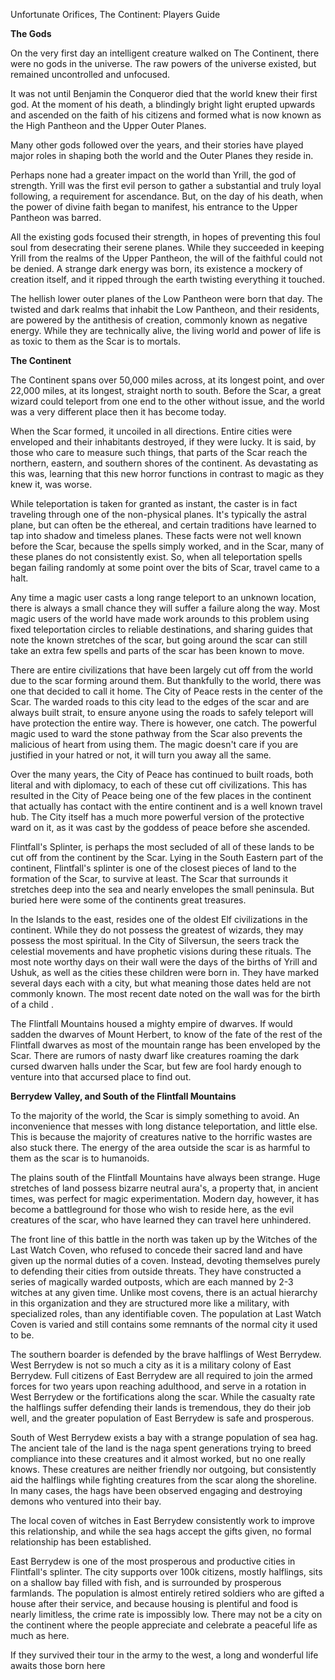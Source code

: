 ﻿Unfortunate Orifices, The Continent: Players Guide


**The Gods**


On the very first day an intelligent creature walked on The Continent, there were no gods in the universe.  The raw powers of the universe existed, but remained uncontrolled and unfocused.

It was not until Benjamin the Conqueror died that the world knew their first god.  At the moment of his death, a blindingly bright light erupted upwards and ascended on the faith of his citizens and formed what is now known as the High Pantheon and the Upper Outer Planes.

Many other gods followed over the years, and their stories have played major roles in shaping both the world and the Outer Planes they reside in.

Perhaps none had a greater impact on the world than Yrill, the god of strength.  Yrill was the first evil person to gather a substantial and truly loyal following, a requirement for ascendance.  But, on the day of his death, when the power of divine faith began to manifest, his entrance to the Upper Pantheon was barred.  

All the existing gods focused their strength, in hopes of preventing this foul soul from desecrating their serene planes.   While they succeeded in keeping Yrill from the realms of the Upper Pantheon, the will of the faithful could not be denied.   A strange dark energy was born, its existence a mockery of creation itself, and it ripped through the earth twisting everything it touched.

The hellish lower outer planes of the Low Pantheon were born that day.  The twisted and dark realms that inhabit the Low Pantheon, and their residents, are powered by the antithesis of creation, commonly known as negative energy.  While they are technically alive, the living world and power of life is as toxic to them as the Scar is to mortals.



**The Continent**

The Continent spans over 50,000 miles across, at its longest point, and over 22,000 miles, at its longest, straight north to south.  Before the Scar, a great wizard could teleport from one end to the other without issue, and the world was a very different place then it has become today.


When the Scar formed, it uncoiled in all directions.  Entire cities were enveloped and their inhabitants destroyed, if they were lucky.  It is said, by those who care to measure such things, that parts of the Scar reach the northern, eastern, and southern shores of the continent.  As devastating as this was, learning that this new horror functions in contrast to magic as they knew it, was worse.

While teleportation is taken for granted as instant, the caster is in fact traveling through one of the non-physical planes.  It's typically the astral plane, but can often be the ethereal, and certain traditions have learned to tap into shadow and timeless planes.  These facts were not well known before the Scar, because the spells simply worked, and in the Scar, many of these planes do not consistently exist.  So, when all teleportation spells began failing randomly at some point over the bits of Scar, travel came to a halt.

Any time a magic user casts a long range teleport to an unknown location, there is always a small chance they will suffer a failure along the way.  Most magic users of the world have made work arounds to this problem using fixed teleportation circles to reliable destinations, and sharing guides that note the known stretches of the scar, but going around the scar can still take an extra few spells and parts of the scar has been known to move.

There are entire civilizations that have been largely cut off from the world due to the scar forming around them. But thankfully to the world, there was one that decided to call it home.  The City of Peace rests in the center of the Scar.  The warded roads to this city lead to the edges of the scar and are always built strait, to ensure anyone using the roads to safely teleport will have protection the entire way.  There is however, one catch.  The powerful magic used to ward the stone pathway from the Scar also prevents the malicious of heart from using them.  The magic doesn't care if you are justified in your hatred or not, it will turn you away all the same.

Over the many years, the City of Peace has continued to built roads, both literal and with diplomacy, to each of these cut off civilizations.  This has resulted in the City of Peace being one of the few places in the continent that actually has contact with the entire continent and is a well known travel hub.  The City itself has a much more powerful version of the protective ward on it, as it was cast by the goddess of peace before she ascended.


Flintfall's Splinter, is perhaps the most secluded of all of these lands to be cut off from the continent by the Scar.  Lying in the South Eastern part of the continent, Flintfall's splinter is one of the closest pieces of land to the formation of the Scar, to survive at least.  The Scar that surrounds it stretches deep into the sea and nearly envelopes the small peninsula.  But buried here were some of the continents great treasures.

In the Islands to the east, resides one of the oldest Elf civilizations in the continent.  While they do not possess the greatest of wizards, they may possess the most spiritual.  In the City of Silversun, the seers track the celestial movements and have prophetic visions during these rituals.  The most note worthy days on their wall were the days of the births of Yrill and Ushuk, as well as the cities these children were born in.  They have marked several days each with a city, but what meaning those dates held are not commonly known.  The most recent date noted on the wall was for the birth of a child .

The Flintfall Mountains housed a mighty empire of dwarves.  If would sadden the dwarves of Mount Herbert, to know of the fate of the rest of the Flintfall dwarves as most of the mountain range has been enveloped by the Scar.  There are rumors of nasty dwarf like creatures roaming the dark cursed dwarven halls under the Scar, but few are fool hardy enough to venture into that accursed place to find out.

**Berrydew Valley, and South of the Flintfall Mountains**

To the majority of the world, the Scar is simply something to avoid.  An inconvenience that messes with long distance teleportation, and little else.  This is because the majority of creatures native to the horrific wastes are also stuck there.  The energy of the area outside the scar is as harmful to them as the scar is to humanoids.

The plains south of the Flintfall Mountains have always been strange.   Huge stretches of land possess bizarre neutral aura's, a property that, in ancient times, was perfect for magic experimentation.   Modern day, however, it has become a battleground for those who wish to reside here, as the evil creatures of the scar, who have learned they can travel here unhindered.

The front line of this battle in the north was taken up by the Witches of the Last Watch Coven, who refused to concede their sacred land and have given up the normal duties of a coven.  Instead, devoting themselves purely to defending their cities from outside threats.   They have constructed a series of magically warded outposts, which are each manned by 2-3 witches at any given time.  Unlike most covens, there is an actual hierarchy in this organization and they are structured more like a military, with specialized roles, than any identifiable coven.  The population at Last Watch Coven is varied and still contains some remnants of the normal city it used to be.

The southern boarder is defended by the brave halflings of West Berrydew.  West Berrydew is not so much a city as it is a military colony of East Berrydew.  Full citizens of East Berrydew are all required to join the armed forces for two years upon reaching adulthood, and serve in a rotation in West Berrydew or the fortifications along the scar.  While the casualty rate the halflings suffer defending their lands is tremendous, they do their job well, and the greater population of East Berrydew is safe and prosperous.

South of West Berrydew exists a bay with a strange population of sea hag.  The ancient tale of the land is the naga spent generations trying to breed compliance into these creatures and it almost worked, but no one really knows.   These creatures are neither friendly nor outgoing, but consistently aid the halflings while fighting creatures from the scar along the shoreline.  In many cases, the hags have been observed engaging and destroying demons who ventured into their bay.

The local coven of witches in East Berrydew consistently work to improve this relationship, and while the sea hags accept the gifts given, no formal relationship has been established.

East Berrydew is one of the most prosperous and productive cities in Flintfall's splinter.  The city supports over 100k citizens, mostly halflings, sits on a shallow bay filled with fish, and is surrounded by prosperous farmlands.  The population is almost entirely retired soldiers who are gifted a house after their service, and because housing is plentiful and food is nearly limitless, the crime rate is impossibly low. There may not be a city on the continent where the people appreciate and celebrate a peaceful life as much as here.

If they survived their tour in the army to the west, a long and wonderful life awaits those born here
